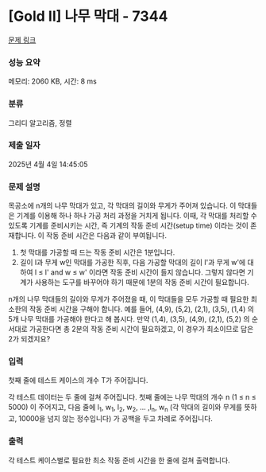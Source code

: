 # [Gold II] 나무 막대 - 7344 

[문제 링크](https://www.acmicpc.net/problem/7344) 

### 성능 요약

메모리: 2060 KB, 시간: 8 ms

### 분류

그리디 알고리즘, 정렬

### 제출 일자

2025년 4월 4일 14:45:05

### 문제 설명

<p>목공소에 n개의 나무 막대가 있고, 각 막대의 길이와 무게가 주어져 있습니다. 이 막대들은 기계를 이용해 하나 하나 가공 처리 과정을 거치게 됩니다. 이때, 각 막대를 처리할 수 있도록 기계를 준비시키는 시간, 즉 기계의 작동 준비 시간(setup time) 이라는 것이 존재합니다. 이 작동 준비 시간은 다음과 같이 부여됩니다.</p>

<ol>
	<li>첫 막대를 가공할 때 드는 작동 준비 시간은 1분입니다.</li>
	<li>길이 l과 무게 w인 막대를 가공한 직후, 다음 가공할 막대의 길이 l'과 무게 w'에 대하여 l ≤ l' and w ≤ w' 이라면 작동 준비 시간이 들지 않습니다. 그렇지 않다면 기계가 사용하는 도구를 바꾸어야 하기 때문에 1분의 작동 준비 시간이 필요합니다.</li>
</ol>

<p>n개의 나무 막대들의 길이와 무게가 주어졌을 때, 이 막대들을 모두 가공할 때 필요한 최소한의 작동 준비 시간을 구해야 합니다. 예를 들어, (4,9), (5,2), (2,1), (3,5), (1,4) 의 5개 나무 막대를 가공해야 한다고 해 봅시다. 만약 (1,4), (3,5), (4,9), (2,1), (5,2) 의 순서대로 가공한다면 총 2분의 작동 준비 시간이 필요하겠고, 이 경우가 최소이므로 답은 2가 되겠지요?</p>

### 입력 

 <p>첫째 줄에 테스트 케이스의 개수 T가 주어집니다.</p>

<p>각 테스트 데이터는 두 줄에 걸쳐 주어집니다. 첫째 줄에는 나무 막대의 개수 n (1 ≤ n ≤ 5000) 이 주어지고, 다음 줄에  l<sub>1</sub>, w<sub>1</sub>, l<sub>2</sub>, w<sub>2</sub>, ... ,l<sub>n</sub>, w<sub>n</sub>  (각 막대의 길이와 무게를 뜻하고, 10000을 넘지 않는 정수입니다) 가 공백을 두고 차례로 주어집니다.</p>

### 출력 

 <p>각 테스트 케이스별로 필요한 최소 작동 준비 시간을 한 줄에 걸쳐 출력합니다.</p>

